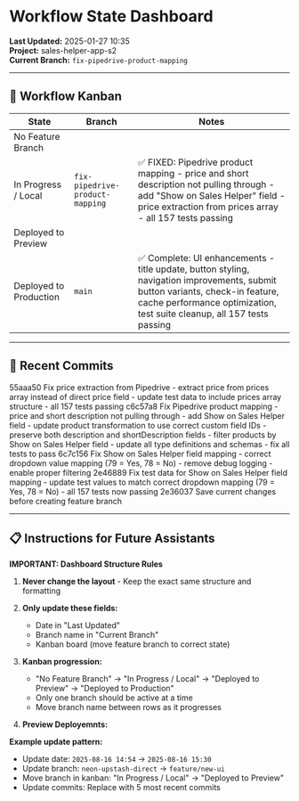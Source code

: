 # Workflow State Dashboard

**Last Updated:** 2025-01-27 10:35  
**Project:** sales-helper-app-s2  
**Current Branch:** `fix-pipedrive-product-mapping`

---

## 🚦 Workflow Kanban

| State                  | Branch                | Notes                |
|-------------------------|-----------------------|----------------------|
| No Feature Branch       |                       |                      |
| In Progress / Local     | `fix-pipedrive-product-mapping` | ✅ FIXED: Pipedrive product mapping - price and short description not pulling through - add "Show on Sales Helper" field - price extraction from prices array - all 157 tests passing |
| Deployed to Preview     |                       |                      |
| Deployed to Production  | `main` | ✅ Complete: UI enhancements - title update, button styling, navigation improvements, submit button variants, check-in feature, cache performance optimization, test suite cleanup, all 157 tests passing |

---

## 📝 Recent Commits
55aaa50 Fix price extraction from Pipedrive - extract price from prices array instead of direct price field - update test data to include prices array structure - all 157 tests passing
c6c57a8 Fix Pipedrive product mapping - price and short description not pulling through - add Show on Sales Helper field - update product transformation to use correct custom field IDs - preserve both description and shortDescription fields - filter products by Show on Sales Helper field - update all type definitions and schemas - fix all tests to pass
6c7c156 Fix Show on Sales Helper field mapping - correct dropdown value mapping (79 = Yes, 78 = No) - remove debug logging - enable proper filtering
2e46889 Fix test data for Show on Sales Helper field mapping - update test values to match correct dropdown mapping (79 = Yes, 78 = No) - all 157 tests now passing
2e36037 Save current changes before creating feature branch


---

## 📋 Instructions for Future Assistants

**IMPORTANT: Dashboard Structure Rules**

1. **Never change the layout** - Keep the exact same structure and formatting

2. **Only update these fields:**
   - Date in "Last Updated" 
   - Branch name in "Current Branch"
   - Kanban board (move feature branch to correct state)


4. **Kanban progression:**
   - "No Feature Branch" → "In Progress / Local" → "Deployed to Preview" → "Deployed to Production"
   - Only one branch should be active at a time
   - Move branch name between rows as it progresses

5. **Preview Deployemnts:**
   


**Example update pattern:**
- Update date: `2025-08-16 14:54` → `2025-08-16 15:30`
- Update branch: `neon-upstash-direct` → `feature/new-ui`
- Move branch in kanban: "In Progress / Local" → "Deployed to Preview"
- Update commits: Replace with 5 most recent commits
